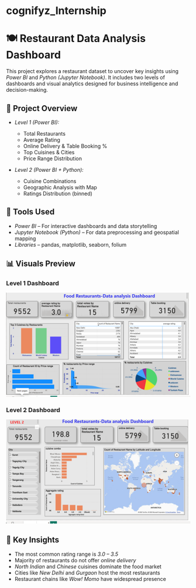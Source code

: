 # cognifyz_Internship
# 🍽 Restaurant Data Analysis Dashboard

This project explores a restaurant dataset to uncover key insights using *Power BI* and *Python (Jupyter Notebook)*. It includes two levels of dashboards and visual analytics designed for business intelligence and decision-making.

## 📁 Project Overview

- *Level 1 (Power BI):*
  - Total Restaurants
  - Average Rating
  - Online Delivery & Table Booking %
  - Top Cuisines & Cities
  - Price Range Distribution

- *Level 2 (Power BI + Python):*
  - Cuisine Combinations
  - Geographic Analysis with Map
  - Ratings Distribution (binned)
 

## 🧪 Tools Used

- *Power BI* – For interactive dashboards and data storytelling
- *Jupyter Notebook (Python)* – For data preprocessing and geospatial mapping
- *Libraries* – pandas, matplotlib, seaborn, folium

## 📊 Visuals Preview

### Level 1 Dashboard  
![Level 1 Dashboard](level1.png)

### Level 2 Dashboard  
![Level 2 Dashboard](level2.png)

## 📌 Key Insights

- The most common rating range is *3.0 – 3.5*
- Majority of restaurants do not offer *online delivery*
- *North Indian* and *Chinese* cuisines dominate the food market
- Cities like *New Delhi* and *Gurgaon* host the most restaurants
- Restaurant chains like *Wow! Momo* have widespread presence
